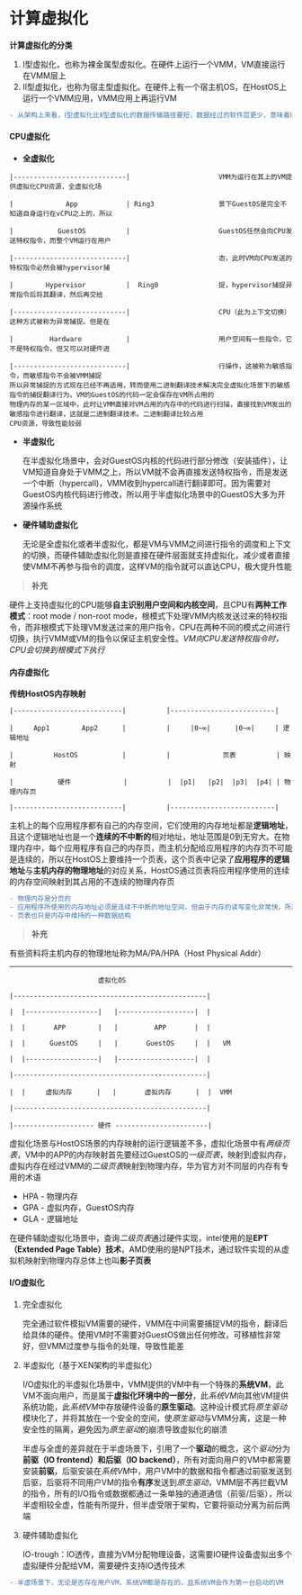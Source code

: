 # 计算虚拟化

**计算虚拟化的分类**

1. Ⅰ型虚拟化，也称为裸金属型虚拟化。在硬件上运行一个VMM，VM直接运行在VMM层上
2. Ⅱ型虚拟化，也称为宿主型虚拟化。在硬件上有一个宿主机OS，在HostOS上运行一个VMM应用，VMM应用上再运行VM

```diff
- 从架构上来看，Ⅰ型虚拟化比Ⅱ型虚拟化的数据传输路径要短，数据经过的软件层更少，意味着Ⅰ型虚拟化的性能更强
```



#### CPU虚拟化

- **全虚拟化**

```
|----------------------------|						VMM为运行在其上的VM提供虚拟化CPU资源，全虚拟化场

|             App            | Ring3				景下GuestOS是完全不知道自身运行在vCPU之上的，所以

|           GuestOS          |						GuestOS任然会向CPU发送特权指令，而整个VM运行在用户

|----------------------------|						态，此时VM向CPU发送的特权指令必然会被hypervisor捕

|        Hypervisor          |  Ring0				捉，hypervisor捕捉异常指令后将其翻译，然后再交给

|----------------------------|						CPU（此为上下文切换）这种方式被称为异常捕捉。但是在

|         Hardware           |						用户空间有一些指令，它不是特权指令，但又可以对硬件进

|----------------------------|						行操作，这被称为敏感指令，而敏感指令不会被VMM捕捉
所以异常捕捉的方式现在已经不再适用，转而使用二进制翻译技术解决完全虚拟化场景下的敏感指令的捕捉翻译行为。VM的GuestOS的代码一定会保存在VM所占用的
物理内存的某一区域中，此时让VMM直接对VM占用的内存中的代码进行扫描，直接找到VM发出的敏感指令进行翻译，这就是二进制翻译技术。二进制翻译比较占用
CPU资源，导致性能较弱
```

- **半虚拟化**

  在半虚拟化场景中，会对GuestOS内核的代码进行部分修改（安装插件），让VM知道自身处于VMM之上，所以VM就不会再直接发送特权指令，而是发送一个中断（hypercall)，VMM收到hypercall进行翻译即可。因为需要对GuestOS内核代码进行修改，所以用于半虚拟化场景中的GuestOS大多为开源操作系统

- **硬件辅助虚拟化**

  无论是全虚拟化或者半虚拟化，都是VM与VMM之间进行指令的调度和上下文的切换，而硬件辅助虚拟化则是直接在硬件层面就支持虚拟化，减少或者直接使VMM不再参与指令的调度，这样VM的指令就可以直达CPU，极大提升性能

> **补充**

硬件上支持虚拟化的CPU能够**自主识别用户空间和内核空间**，且CPU有**两种工作模式**：root mode / non-root mode，根模式下处理VMM内核发送过来的特权指令，而非根模式下处理VM发送过来的用户指令，CPU在两种不同的模式之间进行切换，执行VMM或VM的指令以保证主机安全性。*VM向CPU发送特权指令时，CPU会切换到根模式下执行*



#### 内存虚拟化

**传统HostOS内存映射**

```
|---------------------------|          |--------------------------|

|     App1        App2      |          |     |0~∞|      |0~∞|     | 逻辑地址

|          HostOS           |          |             页表          | 映射

|           硬件             |          |  |p1|   |p2|  |p3|  |p4| | 物理内存页

|---------------------------|          |--------------------------|
```

 主机上的每个应用程序都有自己的内存空间，它们使用的内存地址都是**逻辑地址**，且这个逻辑地址也是一个**连续的不中断的**相对地址，地址范围是0到无穷大。在物理内存中，每个应用程序有自己的内存页，而主机分配给应用程序的内存页不可能是连续的，所以在HostOS上要维持一个页表，这个页表中记录了**应用程序的逻辑地址**与**主机内存的物理地址**的对应关系，HostOS通过页表将应用程序使用的连续的内存空间映射到其占用的不连续的物理内存页

```diff
- 物理内存是分页的
- 应用程序所使用的内存地址必须是连续不中断的地址空间，但由于内存的读写变化非常快，所以物理内存页几乎不可能提供连续不中断的内存页
- 页表也只是内存中维持的一种数据结构
```



> **补充**

有些资料将主机内存的物理地址称为MA/PA/HPA（Host Physical Addr）

---



```
                      虚拟化OS

|------------------------------------------------|

|  |------------------|   |-------------------|  |

|  |       APP        |   |         APP       |  |

|  |      GuestOS     |   |       GuestOS     |  |   VM

|  |------------------|   |-------------------|  |

|------------------------------------------------|

|  |     虚拟内存      |   |       虚拟内存      |  |  VMM

|------------------------------------------------|

|-------------------- 硬件 -----------------------|
```

虚拟化场景与HostOS场景的内存映射的运行逻辑差不多，虚拟化场景中有*两级页表*，VM中的APP的内存映射首先要经过GuestOS的*一级页表*，映射到虚拟内存，虚拟内存在经过VMM的*二级页表*映射到物理内存，华为官方对不同层的内存有专用的术语

- HPA - 物理内存
- GPA - 虚拟内存，GuestOS内存
- GLA - 逻辑地址

在硬件辅助虚拟化场景中，查询*二级页表*通过硬件实现，intel使用的是**EPT（Extended Page Table）技术**，AMD使用的是NPT技术，通过软件实现的从虚拟机映射到物理内存总体上也叫**影子页表**



#### I/O虚拟化

1. 完全虚拟化

   完全通过软件模拟VM需要的硬件，VMM在中间需要捕捉VM的指令，翻译后给具体的硬件。使用VM时不需要对GuestOS做出任何修改，可移植性非常好，但VMM过度参与指令的处理，导致性能差

2. 半虚拟化（基于XEN架构的半虚拟化）

   I/O虚拟化的半虚拟化场景中，VMM提供的VM中有一个特殊的**系统VM**，此VM不面向用户，而是属于**虚拟化环境中的一部分**，此*系统VM*向其他VM提供系统功能，此*系统VM*中存放硬件设备的**原生驱动**。这种设计模式将*原生驱动*模块化了，并将其放在一个安全的空间，使*原生驱动*与VMM分离，这是一种安全性的隔离，避免因为*原生驱动*的崩溃导致虚拟化的崩溃

   半虚与全虚的差异就在于半虚场景下，引用了一个**驱动**的概念，这个*驱动*分为**前驱（IO frontend）**和**后驱（IO backend）**，所有对面向用户的VM中都需要安装**前驱**，后驱安装在*系统VM*中，用户VM中的数据和指令都通过前驱发送到后驱，后驱将不同用户VM的指令**有序**发送到*原生驱动*，VMM层不再拦截VM的指令，所有的I/O指令或数据都通过一条单独的通道通信（前驱/后驱），所以半虚相较全虚，性能有所提升，但半虚受限于架构，它要将驱动分离为前后两端

3. 硬件辅助虚拟化

   IO-trough：IO透传，直接为VM分配物理设备，这需要IO硬件设备虚拟出多个虚拟硬件分配给VM，需要硬件支持IO透传技术

```diff
- 半虚场景下，无论是否存在用户VM，系统VM都是存在的，且系统VM会作为第一台启动的VM
```

